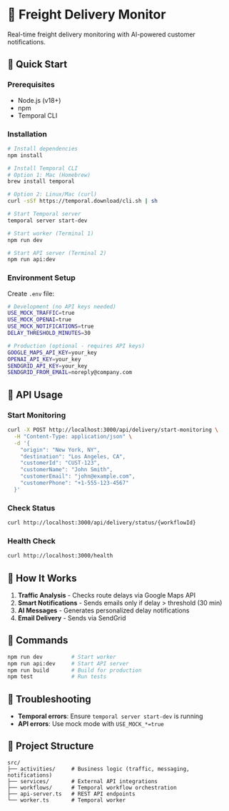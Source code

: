 # 🚛 Freight Delivery Monitor

Real-time freight delivery monitoring with AI-powered customer notifications.

## 🚀 Quick Start

### Prerequisites
- Node.js (v18+)
- npm
- Temporal CLI

### Installation
```bash
# Install dependencies
npm install

# Install Temporal CLI
# Option 1: Mac (Homebrew)
brew install temporal

# Option 2: Linux/Mac (curl)
curl -sSf https://temporal.download/cli.sh | sh

# Start Temporal server
temporal server start-dev

# Start worker (Terminal 1)
npm run dev

# Start API server (Terminal 2)  
npm run api:dev
```

### Environment Setup
Create `.env` file:
```bash
# Development (no API keys needed)
USE_MOCK_TRAFFIC=true
USE_MOCK_OPENAI=true
USE_MOCK_NOTIFICATIONS=true
DELAY_THRESHOLD_MINUTES=30

# Production (optional - requires API keys)
GOOGLE_MAPS_API_KEY=your_key
OPENAI_API_KEY=your_key
SENDGRID_API_KEY=your_key
SENDGRID_FROM_EMAIL=noreply@company.com
```

## 📡 API Usage

### Start Monitoring
```bash
curl -X POST http://localhost:3000/api/delivery/start-monitoring \
  -H "Content-Type: application/json" \
  -d '{
    "origin": "New York, NY",
    "destination": "Los Angeles, CA",
    "customerId": "CUST-123",
    "customerName": "John Smith",
    "customerEmail": "john@example.com",
    "customerPhone": "+1-555-123-4567"
  }'
```

### Check Status
```bash
curl http://localhost:3000/api/delivery/status/{workflowId}
```

### Health Check
```bash
curl http://localhost:3000/health
```

## 🎯 How It Works

1. **Traffic Analysis** - Checks route delays via Google Maps API
2. **Smart Notifications** - Sends emails only if delay > threshold (30 min)
3. **AI Messages** - Generates personalized delay notifications
4. **Email Delivery** - Sends via SendGrid

## 🔧 Commands

```bash
npm run dev         # Start worker
npm run api:dev     # Start API server  
npm run build       # Build for production
npm test            # Run tests
```

## 🐛 Troubleshooting

- **Temporal errors**: Ensure `temporal server start-dev` is running
- **API errors**: Use mock mode with `USE_MOCK_*=true`

## 📁 Project Structure

```
src/
├── activities/     # Business logic (traffic, messaging, notifications)
├── services/       # External API integrations
├── workflows/      # Temporal workflow orchestration
├── api-server.ts   # REST API endpoints
└── worker.ts       # Temporal worker
```